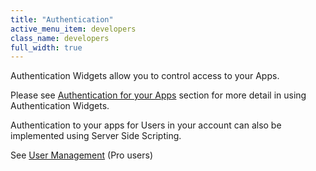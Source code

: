 ```yaml
---
title: "Authentication"
active_menu_item: developers
class_name: developers
full_width: true
---
```



Authentication Widgets allow you to control access to your Apps.

Please see [Authentication for your Apps](../../advanced-features/authentication-for-your-apps/) section for more detail in using Authentication Widgets.

Authentication to your apps for Users in your account can also be implemented using Server Side Scripting.

See [User Management](../../../scripting-apis/server-side-api/sys-object/user-management/) (Pro users)
